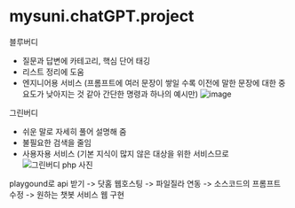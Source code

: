 # mysuni.chatGPT.project

블루버디
- 질문과 답변에 카테고리, 핵심 단어 태깅
- 리스트 정리에 도움
- 엔지니어용 서비스
(프롬프트에 여러 문장이 쌓일 수록 이전에 말한 문장에 대한 중요도가 낮아지는 것 같아 간단한 명령과 하나의 예시만)
![image](https://github.com/wwinin/mysuni.chatGPT.project/assets/103291492/96582427-7d62-4def-b433-1a2c74d253ab)

그린버디
- 쉬운 말로 자세히 풀어 설명해 줌
- 불필요한 검색을 줄임
- 사용자용 서비스
(기본 지식이 많지 않은 대상을 위한 서비스므로 
![그린버디 php 사진](https://github.com/wwinin/mysuni.chatGPT.project/assets/103291492/fe6e4958-d9c3-45bc-903a-023019b1e2eb)


playgound로 api 받기 -> 닷홈 웹호스팅 -> 파일질라 연동 -> 소스코드의 프롬프트 수정 -> 원하는 챗봇 서비스 웹 구현
